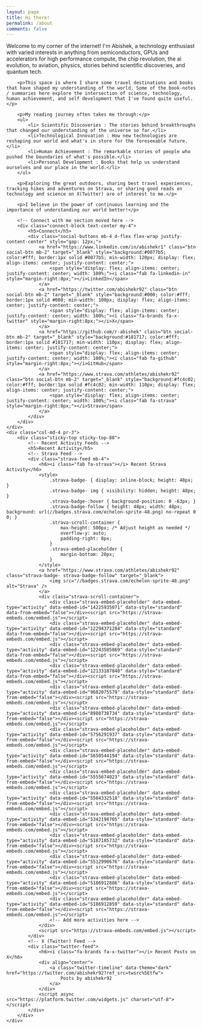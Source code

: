 ```yaml
---
layout: page
title: Hi there!
permalink: /about
comments: false
---
```


<div class="row justify-content-between">
    <div class="col-md-8 pr-5">
        <p>Welcome to my corner of the internet! I'm Abishek, a technology enthusiast with varied interests in anything from semiconductors, GPUs and accelerators for high performance compute, the chip revolution, the ai evolution, to aviation, physics, stories behind scientific discoveries, and quantum tech.</p>

        <p>This space is where I share some travel destinations and books that have shaped my understanding of the world. Some of the book-notes / summaries here explore the intersection of science, technology, human achievement, and self development that I've found quite useful.</p>

        <p>My reading journey often takes me through:</p>
        <ul>
            <li> Scientific Discoveries : The stories behind breakthroughs that changed our understanding of the universe so far.</li>
            <li>Technological Innovation : How new technologies are reshaping our world and what's in store for the foreseeable future.</li>
            <li>Human Achievement : The remarkable stories of people who pushed the boundaries of what's possible.</li>
            <li>Personal Development : Books that help us understand ourselves and our place in the world.</li>
        </ul>

        <p>Exploring the great outdoors, sharing best travel experiences, tracking hikes and adventures on Strava, or sharing good reads on technology and science on X(Twitter) are of interest to me.</p>

        <p>I believe in the power of continuous learning and the importance of understanding our world better!</p>

        <!-- Connect with me section moved here -->
        <div class="connect-block text-center my-4">
            <h5>Connect</h5>
            <div class="social-buttons mb-4 d-flex flex-wrap justify-content-center" style="gap: 12px;">
                <a href="https://www.linkedin.com/in/abishekr1" class="btn social-btn mb-2" target="_blank" style="background:#0077b5; color:#fff; border:1px solid #0077b5; min-width: 120px; display: flex; align-items: center; justify-content: center;">
                    <span style="display: flex; align-items: center; justify-content: center; width: 100%;"><i class="fab fa-linkedin-in" style="margin-right:8px;"></i>LinkedIn</span>
                </a>
                <a href="https://twitter.com/abishekr92" class="btn social-btn mb-2" target="_blank" style="background:#000; color:#fff; border:1px solid #000; min-width: 100px; display: flex; align-items: center; justify-content: center;">
                    <span style="display: flex; align-items: center; justify-content: center; width: 100%;"><i class="fa-brands fa-x-twitter" style="margin-right:8px;"></i>X</span>
                </a>
                <a href="https://github.com/r-abishek" class="btn social-btn mb-2" target="_blank" style="background:#181717; color:#fff; border:1px solid #181717; min-width: 110px; display: flex; align-items: center; justify-content: center;">
                    <span style="display: flex; align-items: center; justify-content: center; width: 100%;"><i class="fab fa-github" style="margin-right:8px;"></i>GitHub</span>
                </a>
                <a href="https://www.strava.com/athletes/abishekr92" class="btn social-btn mb-2" target="_blank" style="background:#fc4c02; color:#fff; border:1px solid #fc4c02; min-width: 110px; display: flex; align-items: center; justify-content: center;">
                    <span style="display: flex; align-items: center; justify-content: center; width: 100%;"><i class="fab fa-strava" style="margin-right:8px;"></i>Strava</span>
                </a>
            </div>
        </div>
    </div>
    <div class="col-md-4 pr-3">
        <div class="sticky-top sticky-top-80">
            <!-- Recent Activity Feeds -->
            <h5>Recent Activity</h5>
            <!-- Strava Feed -->
            <div class="strava-feed mb-4">
                <h6><i class="fab fa-strava"></i> Recent Strava Activity</h6>
                <style>
                    .strava-badge- { display: inline-block; height: 48px; }
                    .strava-badge- img { visibility: hidden; height: 48px; }
                    .strava-badge-:hover { background-position: 0 -63px; }
                    .strava-badge-follow { height: 48px; width: 48px; background: url(//badges.strava.com/echelon-sprite-48.png) no-repeat 0 0; }
                    .strava-scroll-container {
                        max-height: 500px; /* Adjust height as needed */
                        overflow-y: auto;
                        padding-right: 8px;
                    }
                    .strava-embed-placeholder {
                        margin-bottom: 20px;
                    }
                </style>
                <a href="https://www.strava.com/athletes/abishekr92" class="strava-badge- strava-badge-follow" target="_blank">
                    <img src="//badges.strava.com/echelon-sprite-48.png" alt="Strava" />
                </a>
                <div class="strava-scroll-container">
                    <div class="strava-embed-placeholder" data-embed-type="activity" data-embed-id="14225935071" data-style="standard" data-from-embed="false"></div><script src="https://strava-embeds.com/embed.js"></script>
                    <div class="strava-embed-placeholder" data-embed-type="activity" data-embed-id="12294371284" data-style="standard" data-from-embed="false"></div><script src="https://strava-embeds.com/embed.js"></script>
                    <div class="strava-embed-placeholder" data-embed-type="activity" data-embed-id="12243585869" data-style="standard" data-from-embed="false"></div><script src="https://strava-embeds.com/embed.js"></script>
                    <div class="strava-embed-placeholder" data-embed-type="activity" data-embed-id="12133187840" data-style="standard" data-from-embed="false"></div><script src="https://strava-embeds.com/embed.js"></script>
                    <div class="strava-embed-placeholder" data-embed-type="activity" data-embed-id="9682075579" data-style="standard" data-from-embed="false"></div><script src="https://strava-embeds.com/embed.js"></script>
                    <div class="strava-embed-placeholder" data-embed-type="activity" data-embed-id="8980738734" data-style="standard" data-from-embed="false"></div><script src="https://strava-embeds.com/embed.js"></script>
                    <div class="strava-embed-placeholder" data-embed-type="activity" data-embed-id="5756291937" data-style="standard" data-from-embed="false"></div><script src="https://strava-embeds.com/embed.js"></script>
                    <div class="strava-embed-placeholder" data-embed-type="activity" data-embed-id="5650544194" data-style="standard" data-from-embed="false"></div><script src="https://strava-embeds.com/embed.js"></script>
                    <div class="strava-embed-placeholder" data-embed-type="activity" data-embed-id="5555674023" data-style="standard" data-from-embed="false"></div><script src="https://strava-embeds.com/embed.js"></script>
                    <div class="strava-embed-placeholder" data-embed-type="activity" data-embed-id="5504332518" data-style="standard" data-from-embed="false"></div><script src="https://strava-embeds.com/embed.js"></script>
                    <div class="strava-embed-placeholder" data-embed-type="activity" data-embed-id="5342198705" data-style="standard" data-from-embed="false"></div><script src="https://strava-embeds.com/embed.js"></script>
                    <div class="strava-embed-placeholder" data-embed-type="activity" data-embed-id="5187185732" data-style="standard" data-from-embed="false"></div><script src="https://strava-embeds.com/embed.js"></script>
                    <div class="strava-embed-placeholder" data-embed-type="activity" data-embed-id="5512990676" data-style="standard" data-from-embed="false"></div><script src="https://strava-embeds.com/embed.js"></script>
                    <div class="strava-embed-placeholder" data-embed-type="activity" data-embed-id="5186912886" data-style="standard" data-from-embed="false"></div><script src="https://strava-embeds.com/embed.js"></script>
                    <div class="strava-embed-placeholder" data-embed-type="activity" data-embed-id="5186912859" data-style="standard" data-from-embed="false"></div><script src="https://strava-embeds.com/embed.js"></script>
                    <!-- Add more activities here -->
                </div>
                <script src="https://strava-embeds.com/embed.js"></script>
            </div>
            <!-- X (Twitter) Feed -->
            <div class="twitter-feed">
                <h6><i class="fa-brands fa-x-twitter"></i> Recent Posts on X</h6>
                <div align="center">
                    <a class="twitter-timeline" data-theme="dark" href="https://twitter.com/abishekr92?ref_src=twsrc%5Etfw">
                        Posts by abishekr92
                    </a>
                </div>
                <script async src="https://platform.twitter.com/widgets.js" charset="utf-8"></script>
            </div>
        </div>
    </div>
</div>

<!-- Add Font Awesome for icons -->
<link rel="stylesheet" href="https://cdnjs.cloudflare.com/ajax/libs/font-awesome/5.15.4/css/all.min.css">

<!-- Custom CSS for social buttons -->
<!-- Removed inline CSS as it is now in screen.css -->
